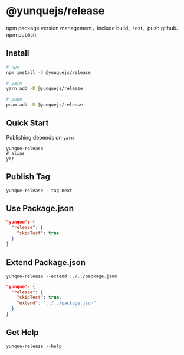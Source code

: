 # @yunquejs/release
npm package version management，include build、test、push github、npm publish

## Install
```bash
# npm
npm install -D @yunquejs/release

# yarn
yarn add -D @yunquejs/release

# pnpm
pnpm add -D @yunquejs/release
```

## Quick Start
Publishing depends on `yarn`

```
yunque-release
# alias
yqr
```

## Publish Tag
```
yunque-release --tag next
```

## Use Package.json
```json
"yunque": {
  "release": {
    "skipTest": true
  }
}
```

## Extend Package.json
```
yunque-release --extend ../../package.json
```
```json
"yunque": {
  "release": {
    "skipTest": true,
    "extend": "../../package.json"
  }
}
```

## Get Help
```
yunque-release --help
```
